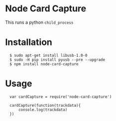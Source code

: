# Node Card Capture

This runs a python `child_process`

# Installation
```
  $ sudo apt-get install libusb-1.0-0   
  $ sudo -H pip install pyusb --pre --upgrade   
  $ npm install node-card-capture   
```

# Usage

```
  var cardCapture = require('node-card-capture')

  cardCapture(function(trackdata){
      console.log(trackdata)
  })
```
